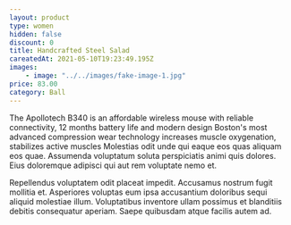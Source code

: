 ```yaml
---
layout: product
type: women
hidden: false
discount: 0
title: Handcrafted Steel Salad
careatedAt: 2021-05-10T19:23:49.195Z
images:
    - image: "../../images/fake-image-1.jpg"
price: 83.00
category: Ball
---
```

The Apollotech B340 is an affordable wireless mouse with reliable connectivity, 12 months battery life and modern design
Boston's most advanced compression wear technology increases muscle oxygenation, stabilizes active muscles
Molestias odit unde qui eaque eos quas aliquam eos quae. Assumenda voluptatum soluta perspiciatis animi quis dolores. Eius doloremque adipisci qui aut rem voluptate nemo et.
 Repellendus voluptatem odit placeat impedit. Accusamus nostrum fugit mollitia et. Asperiores voluptas eum ipsa accusantium doloribus sequi aliquid molestiae illum. Voluptatibus inventore ullam possimus et blanditiis debitis consequatur aperiam. Saepe quibusdam atque facilis autem ad.
